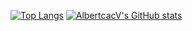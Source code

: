 [![Top Langs](https://github-readme-stats.vercel.app/api/top-langs/?username=Albertcacv&layout=compact&langs_count=20)](https://github.com/anuraghazra/github-readme-stats)
[![AlbertcacV's GitHub stats](https://github-readme-stats.vercel.app/api?username=Albertcacv&theme=radical)](https://github.com/anuraghazra/github-readme-stats)

